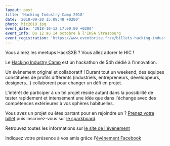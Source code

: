 ```yaml
---
layout: post
title: 'Hacking Industry Camp 2018'
date: '2018-09-20 15:08:48 +0200'
photo: hic2018.jpg
event_date: '2018-10-12 17:00:00 +0200'
event_info: Du 12 au 14 octobre à l'INSA Strasbourg
event_registration: 'https://www.eventbrite.fr/e/billets-hacking-industry-camp-2018-48193252315'
---
```

Vous aimez les meetups HackSXB ? Vous allez adorer le HIC !

Le [Hacking Industry Camp](https://www.eventbrite.fr/e/billets-hacking-industry-camp-2018-48193252315) est un hackathon de 54h dédié à l'innovation.

Un évènement original et collaboratif ! Durant tout un weekend, des équipes constituées de profils différents (industriels, entrepreneurs, développeurs, designers...) collaborent pour changer un défi en projet.

L'intérêt de participer à un tel projet réside autant dans la possibilité de tester rapidement et intensément une idée que dans l'échange avec des compétences extérieures à vos sphères habituelles.

Vous avez un projet ou êtes partant pour en rejoindre un ? [Prenez votre billet](https://www.eventbrite.fr/e/billets-hacking-industry-camp-2018-48193252315) puis inscrivez-vous sur [le sparkboard](http://hic2018.sparkboard.com).

Retrouvez toutes les informations sur [le site de l'événement](http://hackingindustry.camp/)

Indiquez votre présence à vos amis grâce l'[événement Facebook](https://www.facebook.com/events/315765462505622/)

